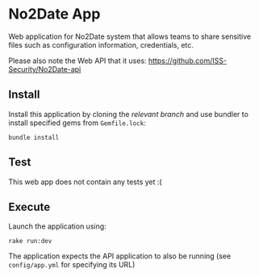 # No2Date App

Web application for No2Date system that allows teams to share sensitive files such as configuration information, credentials, etc.

Please also note the Web API that it uses: https://github.com/ISS-Security/No2Date-api

## Install

Install this application by cloning the *relevant branch* and use bundler to install specified gems from `Gemfile.lock`:

```shell
bundle install
```

## Test

This web app does not contain any tests yet :(

## Execute

Launch the application using:

```shell
rake run:dev
```

The application expects the API application to also be running (see `config/app.yml` for specifying its URL)

